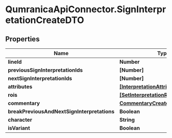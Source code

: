 # QumranicaApiConnector.SignInterpretationCreateDTO

## Properties

Name | Type | Description | Notes
------------ | ------------- | ------------- | -------------
**lineId** | **Number** |  | [optional] 
**previousSignInterpretationIds** | **[Number]** |  | [optional] 
**nextSignInterpretationIds** | **[Number]** |  | [optional] 
**attributes** | [**[InterpretationAttributeCreateDTO]**](InterpretationAttributeCreateDTO.md) |  | 
**rois** | [**[SetInterpretationRoiDTO]**](SetInterpretationRoiDTO.md) |  | 
**commentary** | [**CommentaryCreateDTO**](CommentaryCreateDTO.md) |  | [optional] 
**breakPreviousAndNextSignInterpretations** | **Boolean** |  | [optional] 
**character** | **String** |  | [optional] 
**isVariant** | **Boolean** |  | 


